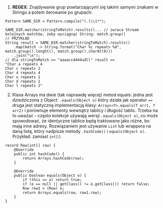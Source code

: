 1. **REGEX**: Znajdywanie grup powtarzającymi się takimi samymi znakami w Stringu 
a potem iterowanie po grupach:
```
Pattern SAME_DIR = Pattern.compile("(.)\\1*");

SAME_DIR.matcher(stringToMatch).results()... // zwraca Stream kolejnych matchów, żeby wyciągnąć String: match.group()        
// PRZYKŁAD
String result = SAME_DIR.matcher(stringToMatch).results()
    .map(match -> String.format("Char %c repeats %d", match.group().lenght(), match.group().charAt(0)))
    .join("\n");
// dla stringToMatch == "aaaacc4444udll" result == 
"Char a repeats 4
Char c repeats 2
Char 4 repeats 4
Char u repeats 1
Char d repeats 1
Char l repeats 2"
```

2. Klasa Arrays ma dwie (tak naprawdę więcej) metod equals: jedna jest 
dziedziczona z Object: `.equals(Object o)` który działa jak operator `==` druga jest statyczną implementacją klasy: `Arrays<T>.equals(T arr1, T arr2)` 
i porównuje elementy wewnątrz tablicy i długość tablic. Trzeba na to uważać - często kolekcje używają wersji `.equals(Object o)`, co może spowodować, że 
identyczne tablice będą traktowane jako różne, bo mają inne adresy. Rozwiązaniem jest używanie `List` lub wrappera na daną listę, który nadpisze metody 
`.hashCode()` i `equals(Object o)`. Przykład: zamiast `int[]`: 
```
record Row(int[] row) {
    @Override
    public int hashCode() {
        return Arrays.hashCode(row);
    }

    @Override
    public boolean equals(Object o) {
        if (this == o) return true;
        if (o == null || getClass() != o.getClass()) return false;
        Row row1 = (Row) o;
        return Arrays.equals(row, row1.row);
    }
}
```